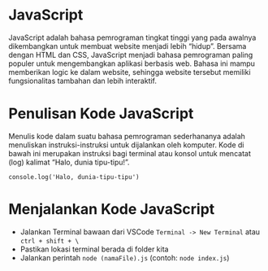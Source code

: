 # JavaScript

JavaScript adalah bahasa pemrograman tingkat tinggi yang pada awalnya dikembangkan untuk membuat website menjadi lebih “hidup”. Bersama dengan HTML dan CSS, JavaScript menjadi bahasa pemrograman paling populer untuk mengembangkan aplikasi berbasis web. Bahasa ini mampu memberikan logic ke dalam website, sehingga website tersebut memiliki fungsionalitas tambahan dan lebih interaktif.

# Penulisan Kode JavaScript

Menulis kode dalam suatu bahasa pemrograman sederhananya adalah menuliskan instruksi-instruksi untuk dijalankan oleh komputer. Kode di bawah ini merupakan instruksi bagi terminal atau konsol untuk mencatat (log) kalimat “Halo, dunia tipu-tipu!”.

`console.log('Halo, dunia-tipu-tipu')`

# Menjalankan Kode JavaScript

- Jalankan Terminal bawaan dari VSCode
  `Terminal -> New Terminal` atau `ctrl + shift + \`
- Pastikan lokasi terminal berada di folder kita
- Jalankan perintah `node (namaFile).js` (contoh: `node index.js`)
